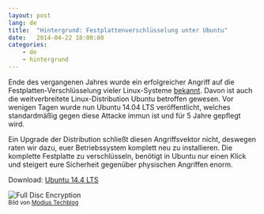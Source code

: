 ```yaml
---
layout: post
lang: de
title:  "Hintergrund: Festplattenverschlüsselung unter Ubuntu"
date:   2014-04-22 18:00:00
categories:
    - de
    - hintergrund
---
```

Ende des vergangenen Jahres wurde ein erfolgreicher Angriff auf die Festplatten-Verschlüsselung vieler Linux-Systeme [bekannt](http://heise.de/-2072199). Davon ist auch die weitverbreitete Linux-Distribution Ubuntu betroffen gewesen.
Vor wenigen Tagen wurde nun Ubuntu 14.04 LTS veröffentlicht, welches standardmäßig gegen diese Attacke immun ist und für 5 Jahre gepflegt wird.

Ein Upgrade der Distribution schließt diesen Angriffsvektor nicht, deswegen raten wir dazu, euer Betriebssystem komplett neu zu installieren. Die komplette Festplatte zu verschlüsseln, benötigt in Ubuntu nur einen Klick und steigert eure Sicherheit gegenüber physischen Angriffen enorm.

Download: [Ubuntu 14.4 LTS](http://www.ubuntu.com/download/desktop/)

![Full Disc Encryption](http://www.modius-techblog.de/wp-content/uploads/2013/03/Ubuntu_Install_03.png)  
<sup>Bild von <a href="http://www.modius-techblog.de/linux/wie-installiere-ich-ubuntu-12-10-verschlusselt">Modius Techblog</a></sup>

